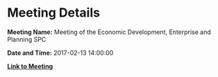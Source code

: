 # Meeting Details

**Meeting Name:** Meeting of the Economic Development, Enterprise and Planning SPC

**Date and Time:** 2017-02-13 14:00:00

**[Link to Meeting](https://www.limerick.ie/council/whats-on/meeting-economic-development-enterprise-and-planning-spc-1)**
